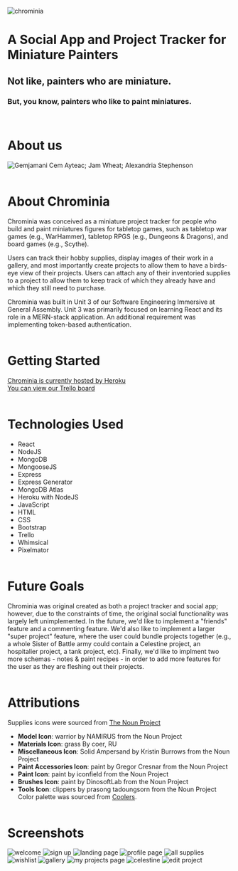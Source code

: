 ![chrominia](public/images/chrominia.png)
# A Social App and Project Tracker for Miniature Painters

## Not like, painters who are miniature.

### But, you know, painters who like to paint miniatures.
<br/>

# About us
![Gemjamani](public/images/gemjamani2.png)
Cem Ayteac; Jam Wheat; Alexandria Stephenson
<br/><br/>
# About Chrominia
Chrominia was conceived as a miniature project tracker for people who build and paint miniatures figures for tabletop games, such as tabletop war games (e.g., WarHammer), tabletop RPGS (e.g., Dungeons & Dragons), and board games (e.g., Scythe). 

Users can track their hobby supplies, display images of their work in a gallery, and most importantly create projects to allow them to have a birds-eye view of their projects. Users can attach any of their inventoried supplies to a project to allow them to keep track of which they already have and which they still need to purchase.

Chrominia was built in Unit 3 of our Software Engineering Immersive at General Assembly. Unit 3 was primarily focused on learning React and its role in a MERN-stack application. An additional requirement was implementing token-based authentication.
<br/><br/>
# Getting Started
[Chrominia is currently hosted by Heroku](https://chrominia.herokuapp.com/) <br />
[You can view our Trello board](https://trello.com/b/8wIUmzpN/chrominia)
<br/><br/>
# Technologies Used
* React
* NodeJS
* MongoDB
* MongooseJS
* Express
* Express Generator
* MongoDB Atlas
* Heroku with NodeJS
* JavaScript
* HTML
* CSS
* Bootstrap
* Trello
* Whimsical
* Pixelmator
<br/><br/>
# Future Goals
Chrominia was original created as both a project tracker and social app; however, due to the constraints of time, the original social functionality was largely left unimplemented. In the future, we'd like to implement a "friends" feature and a commenting feature. We'd also like to implement a larger "super project" feature, where the user could bundle projects together (e.g., a whole Sister of Battle army could contain a Celestine project, an hospitalier project, a tank project, etc). Finally, we'd like to implment two more schemas - notes & paint recipes - in order to add more features for the user as they are fleshing out their projects. 
<br/><br/>
# Attributions
Supplies icons were sourced from [The Noun Project](https://thenounproject.com/)<br/>
- **Model Icon**: warrior by NAMIRUS from the Noun Project <br/>
- **Materials Icon**: grass By coer, RU <br/>
- **Miscellaneous Icon**: Solid Ampersand by Kristin Burrows from the Noun Project <br/>
- **Paint Accessories Icon**: paint by Gregor Cresnar from the Noun Project <br/>
- **Paint Icon**: paint by iconfield from the Noun Project <br/>
- **Brushes Icon**: paint by DinosoftLab from the Noun Project <br/>
- **Tools Icon**: clippers by prasong tadoungsorn from the Noun Project
Color palette was sourced from [Coolers](https://coolors.co/).
<br/><br/>
# Screenshots
![welcome](public/images/welcome.png)
![sign up](public/images/signUp.png)
![landing page](public/images/landingPage.png)
![profile page](public/images/profilePage.png)
![all supplies](public/images/allSupplies.png)
![wishlist](public/images/wishlist.png)
![gallery](public/images/gallery.png)
![my projects page](public/images/myProjects.png)
![celestine](public/images/celestine.png)
![edit project](public/images/editProject.png)